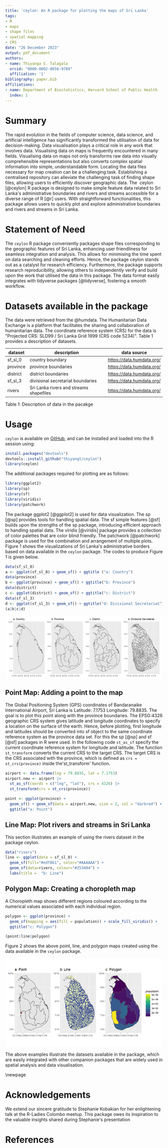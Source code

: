 ```yaml
---
title: 'ceylon: An R package for plotting the maps of Sri Lanka'
tags:
- R
- maps
- shape files
- spatial mapping
- CRS
date: "26 December 2023"
output: pdf_document
authors:
- name: Thiyanga S. Talagala
  orcid: "0000-0002-0656-9789"
  affiliation: '1'
bibliography: paper.bib
affiliations:
- name: Department of Biostatistics, Harvard School of Public Health
  index: 1
---
```


# Summary

The rapid evolution in the fields of computer science, data science, and artificial intelligence has significantly transformed the utilisation of data for decision-making. Data visualisation plays a critical role in any work that involves data. Visualising data on maps is frequently encountered in many fields. Visualising data on maps not only transforms raw data into visually comprehensible representations but also converts complex spatial information into simple, understandable form. Locating the data files necessary for map creation can be a challenging task. Establishing a centralised repository can alleviate the challenging task of finding shape files, allowing users to efficiently discover geographic data. The  ceylon [@ceylon] R package is designed to make simple feature data related to Sri Lanka's administrative boundaries and rivers and streams accessible for a diverse range of R [@r] users. With straightforward functionalities, this package allows users to quickly plot and explore administrative boundaries and rivers and streams in Sri Lanka.




# Statement of Need

The `ceylon` R package conveniently packages shape files corresponding to the geographic features of Sri Lanka, enhancing user friendliness for seamless integration and analysis. This allows for minimising the time spent on data searching and cleaning efforts. Hence, the package ceylon stands out as a catalyst for research efficiency. Furthermore, the package supports research reproducibility, allowing others to independently verify and build upon the work that utilised the data in this package. The data format easily integrates with tidyverse packages [@tidyverse], fostering a smooth workflow.


# Datasets available in the package

The data were retrieved from the   @humdata. The Humanitarian Data Exchange is a platform that facilitates the sharing and collaboration of humanitarian data. The coordinate reference system (CRS) for the data is "Projected CRS: SLD99 / Sri Lanka Grid 1999 (CRS code 5234)". Table 1 provides a description of datasets.

| dataset  | description  |  data source  |
|---|---|---|
| sf_sl_0  |  country boundary | https://data.humdata.org/    |
|province   | province boundaries  | https://data.humdata.org/   |
|district   | district boundaries  | https://data.humdata.org/   |
|sf_sl_3   | divisional secretariat boundaries | https://data.humdata.org/   |
|rivers  |Sri Lanka rivers and streams shapefiles  | https://data.humdata.org/   |



Table 1: Description of data in the pacakge

# Usage



`ceylon` is available on [GitHub](https://github.com/thiyangt/ceylon), and can be installed and loaded into the R session using:

```r
install.packages("devtools")
devtools::install_github("thiyangt/ceylon")
library(ceylon)
```



The additional packages required for plotting are as follows:

```r
library(ggplot2)
library(sp)
library(sf)
library(viridis)
library(patchwork)
```

The package ggplot2 [@ggplot2] is used for data visualization. The sp [@sp] provides tools for handling spatial data. The sf simple features [@sf]  builds upon the strengths of the sp package, introducing  efficient approach to handling spatial data. The viridis [@viridis] package provides a collection of color palettes that are color blind friendly. The patchwork [@patchwork] package is used for the combination and arrangement of multiple plots. Figure 1 shows the visualizations of  Sri Lanka's administrative borders based on data available in the `ceylon` package. The codes to produce Figure 1 is given below.

```r
data(sf_sl_0)
a <- ggplot(sf_sl_0) + geom_sf() + ggtitle ("a: Country")
data(province)
b <- ggplot(province) + geom_sf() + ggtitle("b: Province")
data(district)
c <- ggplot(district) + geom_sf() + ggtitle("c: District")
data(sf_sl_3)
d <- ggplot(sf_sl_3) + geom_sf() + ggtitle("d: Divisional Secretariat")
(a|b|c|d)
```

![Maps of differnt administrative divisions in Sri Lanka \label{fig:img1}](Rplot1.png)



## Point Map: Adding a point to the map

The Global Positioning System (GPS) coordinates of Bandaranaike International Airport, Sri Lanka is Latitude: 7.1753 Longitude: 79.8835. The goal is to plot this point along with the province boundaries. The EPSG:4326 geographic CRS system gives latitude and longitude coordinates to specify a location on the surface of the earth. Hence, before plotting, first longitude and latitudes should be converted into sf object to the same coordinate reference system as the province data set. For this the sp [@sp] and sf [@sf] packages in R were used. In the following code `st_as_sf` specify the current coordinate reference system for longitude and latitude. The function `st_transform` converts the current CRS to the target CRS. The target CRS is the CRS associated with the province, which is defined as `crs = st_crs(province)` inside the'st_transform' function.

```r
airport <- data.frame(lng = 79.8835, lat = 7.1753)
airport.new <- airport |>
  st_as_sf(coords = c("lng", "lat"), crs = 4326) |>
  st_transform(crs = st_crs(province))
```

```r
point <- ggplot(province) + 
  geom_sf() + geom_sf(data = airport.new, size = 2, col = "darkred") + 
  ggtitle("a: Point")
```

## Line Map: Plot rivers and streams in Sri Lanka

This section illustrates an example of using the rivers dataset in the package ceylon.

```r
data("rivers")
line <- ggplot(data = sf_sl_0) +
  geom_sf(fill="#edf8b1", color="#AAAAAA") +
  geom_sf(data=rivers, colour="#253494") +
  labs(title =  "b: Line")
```

## Polygon Map: Creating a choropleth map

A Choropleth map shows different regions coloured according to the numerical values associated with each individual region.

```r
polygon <- ggplot(province) + 
  geom_sf(mapping = aes(fill = population)) + scale_fill_viridis() + 
  ggtitle("c: Polygon")
```

```r
(point|line|polygon)
```

Figure 2 shows the above point, line, and polygon maps created using the data available in the `ceylon` package.



![Illustration of point, line and polygon map  \label{fig: img2}](Rplot2.png)

The above examples illustrate the datasets available in the package, which are easily integrated with other companion packages that are widely used in spatial analysis and data visualisation.

\newpage

# Acknowledgements

We extend our sincere gratitude to Stephanie Kobakian for her enlightening talk at the R-Ladies Colombo meetup. This package owes its inspiration to the valuable insights shared during Stephanie's presentation

# References
